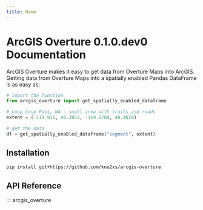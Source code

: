 ```yaml
---
title: Home
---
```

# ArcGIS Overture 0.1.0.dev0 Documentation

ArcGIS Overture makes it easy to get data from Overture Maps into ArcGIS. Getting data from Overture Maps into a
spatially enabled Pandas DataFrame is as easy as:

```python
# import the function
from arcgis_overture import get_spatially_enabled_dataframe

# Loup Loup Pass, WA - small area with trails and roads
extent = (-119.911, 48.3852, -119.8784, 48.4028)

# get the data
df = get_spatially_enabled_dataframe("segment", extent)
```

## Installation

```bash
pip install git+https://github.com/knu2xs/arcgis-overture
```

## API Reference

::: arcgis_overture
